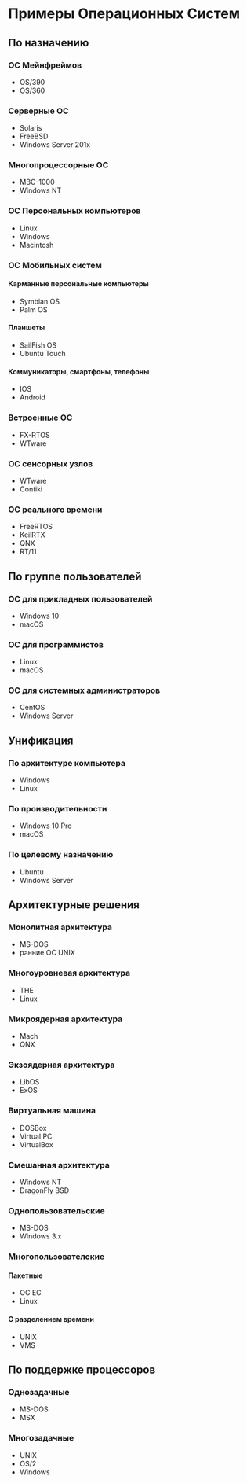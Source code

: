 # Примеры Операционных Систем

## По назначению

### ОС Мейнфреймов
- OS/390
- OS/360

### Серверные ОС
- Solaris
- FreeBSD
- Windows Server 201x

### Многопроцессорные ОС
- МВС-1000
- Windows NT

### ОС Персональных компьютеров
- Linux
- Windows
- Macintosh

### ОС Мобильных систем

#### Карманные персональные компьютеры
- Symbian OS
- Palm OS
  
#### Планшеты
- SailFish OS
- Ubuntu Touch
  
#### Коммуникаторы, смартфоны, телефоны
- IOS
- Android

### Встроенные ОС
- FX-RTOS
- WTware

### ОС сенсорных узлов
- WTware
- Contiki

### ОС реального времени
- FreeRTOS
- KeilRTX
- QNX
- RT/11

## По группе пользователей

### ОС для прикладных пользователей 
- Windows 10
- macOS

### ОС для программистов
- Linux
- macOS

### ОС для системных администраторов
- CentOS
- Windows Server

## Унификация 

### По архитектуре компьютера 
- Windows
- Linux

### По производительности
- Windows 10 Pro
- macOS

### По целевому назначению
- Ubuntu
- Windows Server

## Архитектурные решения 

### Монолитная архитектура
- MS-DOS
- ранние ОС UNIX

### Многоуровневая архитектура
- THE
- Linux

### Микроядерная архитектура
- Mach
- QNX

### Экзоядерная архитектура
- LibOS
- ExOS

### Виртуальная машина
- DOSBox
- Virtual PC
- VirtualBox

### Смешанная архитектура
- Windows NT
- DragonFly BSD

### Однопользовательские
- MS-DOS
- Windows 3.x

### Многопользователские 

#### Пакетные 
- OC EC
- Linux

#### С разделением времени
- UNIX
- VMS

## По поддержке процессоров

### Однозадачные 
- MS-DOS
- MSX
  
### Многозадачные 
- UNIX
- OS/2
- Windows
